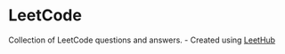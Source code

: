# LeetCode
Collection of LeetCode questions and answers. - Created using [LeetHub](https://github.com/QasimWani/LeetHub)
